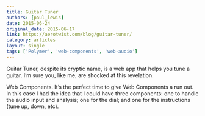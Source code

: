 ```yaml
---
title: Guitar Tuner
authors: [paul_lewis]
date: 2015-06-24
original_date: 2015-06-17
link: https://aerotwist.com/blog/guitar-tuner/
category: articles
layout: single
tags: ['Polymer', 'web-components', 'web-audio']
---
```


Guitar Tuner, despite its cryptic name, is a web app that helps you tune a guitar. I’m sure you, like me, are shocked at this revelation.

Web Components. It’s the perfect time to give Web Components a run out. In this case I had the idea that I could have three components: one to handle the audio input and analysis; one for the dial; and one for the instructions (tune up, down, etc).
<!-- Excerpt -->